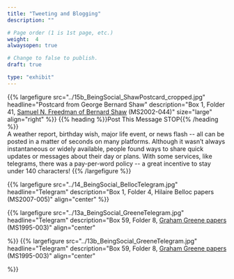```yaml
---
title: "Tweeting and Blogging"
description: ""

# Page order (1 is 1st page, etc.)
weight:  4
alwaysopen: true

# Change to false to publish.
draft: true

type: "exhibit"
---
```


{{% largefigure src="../15b_BeingSocial_ShawPostcard_cropped.jpg"
                headline="Postcard from George Bernard Shaw"
                description="Box 1, Folder 41, [Samuel N. Freedman of Bernard Shaw](https://bc-primo.hosted.exlibrisgroup.com/primo-explore/fulldisplay?docid=ALMA-BC21354365750001021&context=L&vid=bclib_new&search_scope=bcl&tab=bcl_only&lang=en_US) (MS2002-044)"
                size="large" align="right" %}}
{{% heading %}}Post This Message STOP{{% /heading %}}  
A weather report, birthday wish, major life event, or news flash -- all can be posted in a matter of seconds on many platforms. Although it wasn’t always instantaneous or widely available, people found ways to share quick updates or messages about their day or plans. With some services, like telegrams, there was a pay-per-word policy -- a great incentive to stay under 140 characters!
{{% /largefigure %}}



{{% largefigure src="../14_BeingSocial_BellocTelegram.jpg"
            headline="Telegram"
            description="Box 1, Folder 4, Hilaire Belloc papers (MS2007-005)"
            align="center"
        %}}

{{% largefigure src="../13a_BeingSocial_GreeneTelegram.jpg"
            headline="Telegram"
            description="Box 59, Folder 8, [Graham Greene papers](https://bc-primo.hosted.exlibrisgroup.com/primo-explore/fulldisplay?docid=ALMA-BC21351254200001021&context=L&vid=bclib_new&search_scope=bcl&tab=bcl_only&lang=en_US) (MS1995-003)"
            align="center"

%}}
{{% largefigure src="../13b_BeingSocial_GreeneTelegram.jpg"
            headline="Telegram"
            description="Box 59, Folder 8, [Graham Greene papers](https://bc-primo.hosted.exlibrisgroup.com/primo-explore/fulldisplay?docid=ALMA-BC21351254200001021&context=L&vid=bclib_new&search_scope=bcl&tab=bcl_only&lang=en_US) (MS1995-003)"
            align="center"

%}}
